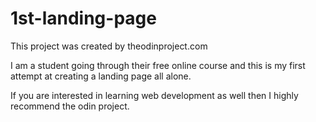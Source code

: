 # 1st-landing-page
This project was created by theodinproject.com

I am a student going through their free online course and this is my first attempt at creating a landing page all alone.

If you are interested in learning web development as well then I highly recommend the odin project.